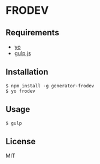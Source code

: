 # FRODEV

## Requirements

- [yo](https://github.com/yeoman/yo)
- [gulp.js](https://github.com/gulpjs/gulp/)
 

## Installation

```
$ npm install -g generator-frodev
$ yo frodev
```

## Usage
```
$ gulp
```

## License

MIT
